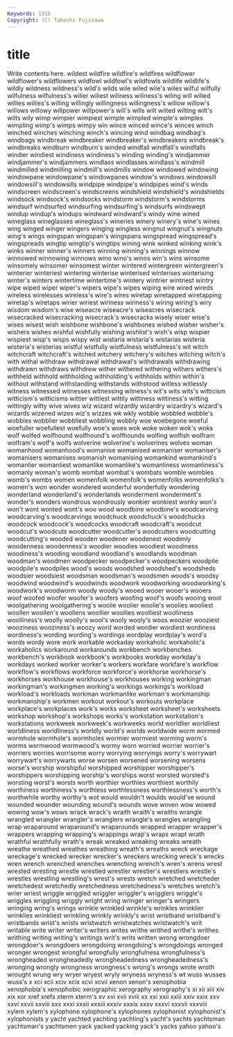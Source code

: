 ```yaml
---
Keywords: 1315 
Copyright: (C) Takeshi Fujisawa
---
```


# title

Write contents here.
wildest wildfire wildfire's wildfires wildflower wildflower's wildflowers wildfowl wildfowl's
wildfowls wildlife wildlife's wildly wildness wildness's wild's wilds wile wiled
wile's wiles wilful wilfully wilfulness wilfulness's wilier wiliest wiliness wiliness's
wiling will willed willies willies's willing willingly willingness willingness's willow
willow's willows willowy willpower willpower's will's wills wilt wilted wilting
wilt's wilts wily wimp wimpier wimpiest wimple wimpled wimple's wimples
wimpling wimp's wimps wimpy win wince winced wince's winces winch
winched winches winching winch's wincing wind windbag windbag's windbags windbreak
windbreaker windbreaker's windbreakers windbreak's windbreaks windburn windburn's winded windfall windfall's
windfalls windier windiest windiness windiness's winding winding's windjammer windjammer's windjammers
windlass windlasses windlass's windmill windmilled windmilling windmill's windmills window windowed
windowing windowpane windowpane's windowpanes window's windows windowsill windowsill's windowsills windpipe
windpipe's windpipes wind's winds windscreen windscreen's windscreens windshield windshield's windshields
windsock windsock's windsocks windstorm windstorm's windstorms windsurf windsurfed windsurfing windsurfing's
windsurfs windswept windup windup's windups windward windward's windy wine wined
wineglass wineglasses wineglass's wineries winery winery's wine's wines wing winged
winger wingers winging wingless wingnut wingnut's wingnuts wing's wings wingspan
wingspan's wingspans wingspread wingspread's wingspreads wingtip wingtip's wingtips wining wink
winked winking wink's winks winner winner's winners winning winning's winnings
winnow winnowed winnowing winnows wino wino's winos win's wins winsome
winsomely winsomer winsomest winter wintered wintergreen wintergreen's winterier winteriest wintering
winterise winterised winterises winterising winter's winters wintertime wintertime's wintery wintrier
wintriest wintry wipe wiped wiper wiper's wipers wipe's wipes wiping
wire wired wireds wireless wirelesses wireless's wire's wires wiretap wiretapped
wiretapping wiretap's wiretaps wirier wiriest wiriness wiriness's wiring wiring's wiry
wisdom wisdom's wise wiseacre wiseacre's wiseacres wisecrack wisecracked wisecracking wisecrack's
wisecracks wisely wiser wise's wises wisest wish wishbone wishbone's wishbones
wished wisher wisher's wishers wishes wishful wishfully wishing wishlist's wish's
wisp wispier wispiest wisp's wisps wispy wist wistaria wistaria's wistarias
wisteria wisteria's wisterias wistful wistfully wistfulness wistfulness's wit witch witchcraft
witchcraft's witched witchery witchery's witches witching witch's with withal withdraw
withdrawal withdrawal's withdrawals withdrawing withdrawn withdraws withdrew wither withered withering
withers withers's withheld withhold withholding withholding's withholds within within's without
withstand withstanding withstands withstood witless witlessly witness witnessed witnesses witnessing
witness's wit's wits wits's witticism witticism's witticisms wittier wittiest wittily
wittiness wittiness's witting wittingly witty wive wives wiz wizard wizardly
wizardry wizardry's wizard's wizards wizened wizes wiz's wizzes wk wkly
wobble wobbled wobble's wobbles wobblier wobbliest wobbling wobbly woe woebegone
woeful woefuller woefullest woefully woe's woes wok woke woken wok's
woks wolf wolfed wolfhound wolfhound's wolfhounds wolfing wolfish wolfram wolfram's
wolf's wolfs wolverine wolverine's wolverines wolves woman womanhood womanhood's womanise
womanised womaniser womaniser's womanisers womanises womanish womanising womankind womankind's womanlier
womanliest womanlike womanlike's womanliness womanliness's womanly woman's womb wombat wombat's
wombats womble wombles womb's wombs women womenfolk womenfolk's womenfolks womenfolks's
women's won wonder wondered wonderful wonderfully wondering wonderland wonderland's wonderlands
wonderment wonderment's wonder's wonders wondrous wondrously wonkier wonkiest wonky won's
won't wont wonted wont's woo wood woodbine woodbine's woodcarving woodcarving's
woodcarvings woodchuck woodchuck's woodchucks woodcock woodcock's woodcocks woodcraft woodcraft's woodcut
woodcut's woodcuts woodcutter woodcutter's woodcutters woodcutting woodcutting's wooded wooden woodener
woodenest woodenly woodenness woodenness's woodier woodies woodiest woodiness woodiness's wooding
woodland woodland's woodlands woodman woodman's woodmen woodpecker woodpecker's woodpeckers woodpile
woodpile's woodpiles wood's woods woodshed woodshed's woodsheds woodsier woodsiest woodsman
woodsman's woodsmen woods's woodsy woodwind woodwind's woodwinds woodwork woodworking woodworking's
woodwork's woodworm woody woody's wooed wooer wooer's wooers woof woofed
woofer woofer's woofers woofing woof's woofs wooing wool woolgathering woolgathering's
woolie woolier woolie's woolies wooliest woollen woollen's woollens woollier woollies
woolliest woolliness woolliness's woolly woolly's wool's wooly wooly's woos woozier
wooziest wooziness wooziness's woozy word worded wordier wordiest wordiness wordiness's
wording wording's wordings wordplay wordplay's word's words wordy wore work
workable workaday workaholic workaholic's workaholics workaround workarounds workbench workbenches workbench's
workbook workbook's workbooks workday workday's workdays worked worker worker's workers
workfare workfare's workflow workflow's workflows workforce workforce's workhorse workhorse's workhorses
workhouse workhouse's workhouses working workingman workingman's workingmen working's workings workings's
workload workload's workloads workman workmanlike workman's workmanship workmanship's workmen workout
workout's workouts workplace workplace's workplaces work's works worksheet worksheet's worksheets
workshop workshop's workshops works's workstation workstation's workstations workweek workweek's workweeks
world worldlier worldliest worldliness worldliness's worldly world's worlds worldwide worm
wormed wormhole wormhole's wormholes wormier wormiest worming worm's worms wormwood
wormwood's wormy worn worried worrier worrier's worriers worries worrisome worry
worrying worryings worry's worrywart worrywart's worrywarts worse worsen worsened worsening
worsens worse's worship worshipful worshipped worshipper worshipper's worshippers worshipping worship's
worships worst worsted worsted's worsting worst's worsts worth worthier worthies
worthiest worthily worthiness worthiness's worthless worthlessness worthlessness's worth's worthwhile worthy
worthy's wot would wouldn't woulds would've wound wounded wounder wounding
wound's wounds wove woven wow wowed wowing wow's wows wrack
wrack's wraith wraith's wraiths wrangle wrangled wrangler wrangler's wranglers wrangle's
wrangles wrangling wrap wraparound wraparound's wraparounds wrapped wrapper wrapper's wrappers
wrapping wrapping's wrappings wrap's wraps wrapt wrath wrathful wrathfully wrath's
wreak wreaked wreaking wreaks wreath wreathe wreathed wreathes wreathing wreath's
wreaths wreck wreckage wreckage's wrecked wrecker wrecker's wreckers wrecking wreck's
wrecks wren wrench wrenched wrenches wrenching wrench's wren's wrens wrest
wrested wresting wrestle wrestled wrestler wrestler's wrestlers wrestle's wrestles wrestling
wrestling's wrest's wrests wretch wretched wretcheder wretchedest wretchedly wretchedness wretchedness's
wretches wretch's wrier wriest wriggle wriggled wriggler wriggler's wrigglers wriggle's
wriggles wriggling wriggly wright wring wringer wringer's wringers wringing wring's
wrings wrinkle wrinkled wrinkle's wrinkles wrinklier wrinklies wrinkliest wrinkling wrinkly
wrinkly's wrist wristband wristband's wristbands wrist's wrists wristwatch wristwatches wristwatch's
writ writable write writer writer's writers writes writhe writhed writhe's
writhes writhing writing writing's writings writ's writs written wrong wrongdoer
wrongdoer's wrongdoers wrongdoing wrongdoing's wrongdoings wronged wronger wrongest wrongful wrongfully
wrongfulness wrongfulness's wrongheaded wrongheadedly wrongheadedness wrongheadedness's wronging wrongly wrongness wrongness's
wrong's wrongs wrote wroth wrought wrung wry wryer wryest wryly
wryness wryness's wt wuss wusses wuss's x xci xcii xciv
xcix xcvi xcvii xenon xenon's xenophobia xenophobia's xenophobic xerographic xerography
xerography's xi xii xiii xiv xix xor xref xrefs xterm
xterm's xv xvi xvii xviii xx xxi xxii xxiii xxiv
xxix xxv xxvi xxvii xxviii xxx xxxi xxxii xxxiii xxxiv
xxxix xxxv xxxvi xxxvii xxxviii xylem xylem's xylophone xylophone's xylophones
xylophonist xylophonist's xylophonists y yacht yachted yachting yachting's yacht's yachts
yachtsman yachtsman's yachtsmen yack yacked yacking yack's yacks yahoo yahoo's
